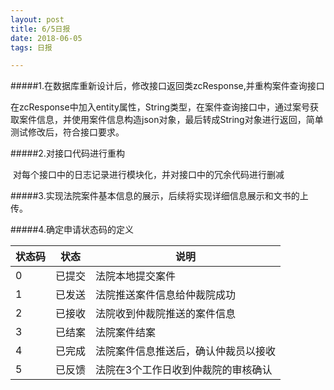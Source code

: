 ```yaml
---
layout: post
title: 6/5日报
date: 2018-06-05
tags: 日报

---
```




#####1.在数据库重新设计后，修改接口返回类zcResponse,并重构案件查询接口

​	在zcResponse中加入entity属性，String类型，在案件查询接口中，通过案号获取案件信息，并使用案件信息构造json对象，最后转成String对象进行返回，简单测试修改后，符合接口要求。

#####2.对接口代码进行重构

​	对每个接口中的日志记录进行模块化，并对接口中的冗余代码进行删减

#####3.实现法院案件基本信息的展示，后续将实现详细信息展示和文书的上传。

#####4.确定申请状态码的定义



| 状态码 | 状态   | 说明                                 |
| ------ | ------ | ------------------------------------ |
| 0      | 已提交 | 法院本地提交案件                     |
| 1      | 已发送 | 法院推送案件信息给仲裁院成功         |
| 2      | 已接收 | 法院收到仲裁院推送的案件信息         |
| 3      | 已结案 | 法院案件结案                         |
| 4      | 已完成 | 法院案件信息推送后，确认仲裁员以接收 |
| 5      | 已反馈 | 法院在3个工作日收到仲裁院的审核确认  |